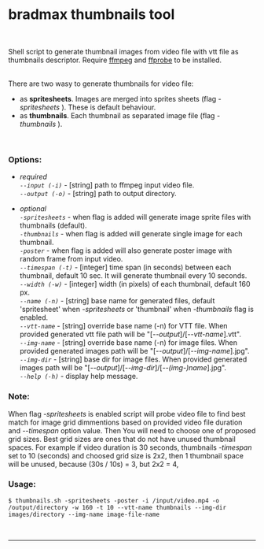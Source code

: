 # bradmax thumbnails tool

<br/>

Shell script to generate thumbnail images from video file with vtt file as thumbnails descriptor.
Require [ffmpeg][ffmpeg] and [ffprobe][ffprobe] to be installed.
<br/>
<br/>

There are two wasy to generate thumbnails for video file:
- as __spritesheets__. Images are merged into sprites sheets (flag *-spritesheets* ). These is default behaviour.
- as __thumbnails__. Each thumbnail as separated image file (flag *-thumbnails* ).
<br/>

### Options:
- *required*<br/>
*```--input (-i)```* - [string] path to ffmpeg input video file.<br/>
*```--output (-o)```* - [string] path to output directory.

- *optional*<br/>
*```-spritesheets```* - when flag is added will generate image sprite files with thumbnails (default).<br/>
*```-thumbnails```* - when flag is added will generate single image for each thumbnail.<br/>
*```-poster```* - when flag is added will also generate poster image with random frame from input video.<br/>
*```--timespan (-t)```* - [integer] time span (in seconds) between each thumbnail, default 10 sec. It will generate thumbnail every 10 seconds.<br/>
*```--width (-w)```* - [integer] width (in pixels) of each thumbnail, default 160 px.<br/>
*```--name (-n)```* - [string] base name for generated files, default 'spritesheet' when *-spritesheets* or 'thumbnail' when *-thumbnails* flag is enabled.<br/>
*```--vtt-name```* - [string] override base name (-n) for VTT file. When provided generated vtt file path will be "[*--output*]/[*--vtt-name*].vtt".<br/>
*```--img-name```* - [string] override base name (-n) for image files. When provided generated images path will be "[*--output*]/[*--img-name*].jpg".<br/>
*```--img-dir```* - [string] base dir for image files. When provided generated images path will be "[*--output*]/[*--img-dir*]/[*--(img-)name*].jpg".<br/>
*```--help (-h)```* - display help message.

### Note:
When flag *-spritesheets* is enabled script will probe video file to find best match for image grid dimmentions based on provided video file duration and *--timespan* option value.
Then You will need to choose one of proposed grid sizes.
Best grid sizes are ones that do not have unused thumbnail spaces. For example if video duration is 30 seconds, thumbnails *-timespan* set to 10 (seconds) and choosed grid size is 2x2, then 1 thumbnail space will be unused, because (30s / 10s) = 3, but 2x2 = 4,
<br/>

### Usage:
```
$ thumbnails.sh -spritesheets -poster -i /input/video.mp4 -o /output/directory -w 160 -t 10 --vtt-name thumbnails --img-dir images/directory --img-name image-file-name
```
<br/>

---

[ffmpeg]: https://www.ffmpeg.org/
[ffprobe]: https://ffmpeg.org/ffprobe.html
